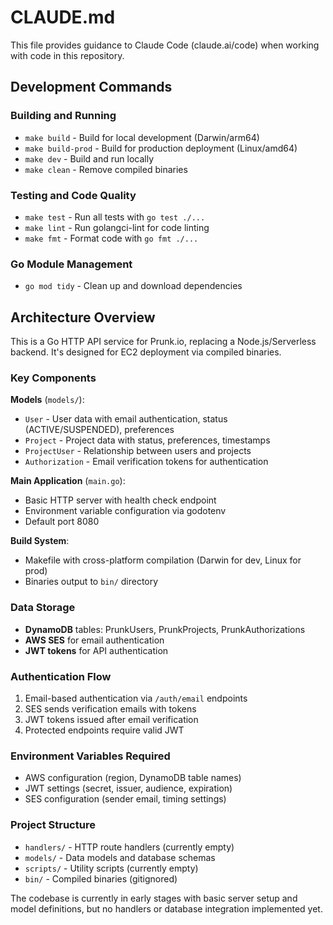 # CLAUDE.md

This file provides guidance to Claude Code (claude.ai/code) when working with code in this repository.

## Development Commands

### Building and Running
- `make build` - Build for local development (Darwin/arm64)
- `make build-prod` - Build for production deployment (Linux/amd64)
- `make dev` - Build and run locally
- `make clean` - Remove compiled binaries

### Testing and Code Quality
- `make test` - Run all tests with `go test ./...`
- `make lint` - Run golangci-lint for code linting
- `make fmt` - Format code with `go fmt ./...`

### Go Module Management
- `go mod tidy` - Clean up and download dependencies

## Architecture Overview

This is a Go HTTP API service for Prunk.io, replacing a Node.js/Serverless backend. It's designed for EC2 deployment via compiled binaries.

### Key Components

**Models** (`models/`):
- `User` - User data with email authentication, status (ACTIVE/SUSPENDED), preferences
- `Project` - Project data with status, preferences, timestamps
- `ProjectUser` - Relationship between users and projects
- `Authorization` - Email verification tokens for authentication

**Main Application** (`main.go`):
- Basic HTTP server with health check endpoint
- Environment variable configuration via godotenv
- Default port 8080

**Build System**:
- Makefile with cross-platform compilation (Darwin for dev, Linux for prod)
- Binaries output to `bin/` directory

### Data Storage
- **DynamoDB** tables: PrunkUsers, PrunkProjects, PrunkAuthorizations
- **AWS SES** for email authentication
- **JWT tokens** for API authentication

### Authentication Flow
1. Email-based authentication via `/auth/email` endpoints
2. SES sends verification emails with tokens
3. JWT tokens issued after email verification
4. Protected endpoints require valid JWT

### Environment Variables Required
- AWS configuration (region, DynamoDB table names)
- JWT settings (secret, issuer, audience, expiration)
- SES configuration (sender email, timing settings)

### Project Structure
- `handlers/` - HTTP route handlers (currently empty)
- `models/` - Data models and database schemas
- `scripts/` - Utility scripts (currently empty)
- `bin/` - Compiled binaries (gitignored)

The codebase is currently in early stages with basic server setup and model definitions, but no handlers or database integration implemented yet.